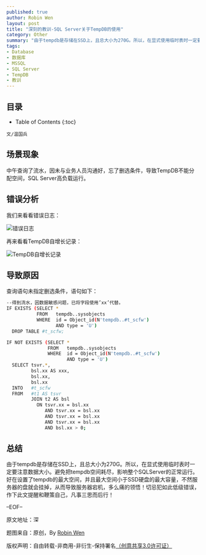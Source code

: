 ```yaml
---
published: true
author: Robin Wen
layout: post
title: "深刻的教训-SQL Server关于TempDB的使用"
category: Other
summary: "由于tempdb是存储在SSD上，且总大小为270G。所以，在显式使用临时表时一定要注意数据大小。避免把tempdb空间耗尽，影响整个SQLServer的正常运行。好在设置了tempdb的最大空间，并且最大空间小于SSD硬盘的最大容量，不然服务器的盘就会挂掉，从而导致服务器宕机，多么痛的领悟！切忌犯如此低级错误，作下此文提醒和鞭策自己，凡事三思而后行！"
tags: 
- Database
- 数据库
- MSSQL
- SQL Server
- TempDB
- 教训
---
```


## 目录 ##

* Table of Contents
{:toc}

`文/温国兵`

## 场景现象 ##

中午查询了流水，因未与业务人员沟通好，忘了删选条件，导致TempDB不能分配空间，SQL Server高负载运行。

## 错误分析 ##

我们来看看错误日志：

![错误日志](http://i.imgur.com/fwtY0xt.jpg)

再来看看TempDB自增长记录：

![TempDB自增长记录](http://i.imgur.com/exMPjmh.png)

## 导致原因 ##

查询语句未指定删选条件，语句如下：

``` bash
--得到流水，因数据敏感问题，已将字段使用’xx’代替。
IF EXISTS (SELECT *
           FROM   tempdb..sysobjects
           WHERE  id = Object_id(N'tempdb..#t_scfw')
                  AND type = 'U')
  DROP TABLE #t_scfw;

IF NOT EXISTS (SELECT *
               FROM   tempdb..sysobjects
               WHERE  id = Object_id(N'tempdb..#t_scfw')
                      AND type = 'U')
  SELECT tsvr.*,
         bsl.xx AS xxx,
         bsl.xx,
         bsl.xx
  INTO   #t_scfw
  FROM   #t1 AS tsvr
         JOIN t2 AS bsl
           ON tsvr.xx = bsl.xx
              AND tsvr.xx = bsl.xx
              AND tsvr.xx = bsl.xx
              AND tsvr.xx = bsl.xx
              AND bsl.xx > 0;
```

## 总结 ##

由于tempdb是存储在SSD上，且总大小为270G。所以，在显式使用临时表时一定要注意数据大小。避免把tempdb空间耗尽，影响整个SQLServer的正常运行。好在设置了tempdb的最大空间，并且最大空间小于SSD硬盘的最大容量，不然服务器的盘就会挂掉，从而导致服务器宕机，多么痛的领悟！切忌犯如此低级错误，作下此文提醒和鞭策自己，凡事三思而后行！

–EOF–

原文地址：<a href="http://blog.csdn.net/justdb/article/details/24097741" target="_blank"><img src="http://i.imgur.com/BROigUO.jpg" title="深刻的教训-SQL Server关于TempDB的使用" height="16px" width="16px" border="0" alt="深刻的教训-SQL Server关于TempDB的使用" /></a>

题图来自：原创，By <a href="http://dbarobin.com/" target="_blank">Robin Wen</a>

版权声明：自由转载-非商用-非衍生-保持署名<a href="http://creativecommons.org/licenses/by-nc-nd/3.0/deed.zh" target="_blank">（创意共享3.0许可证）</a>
